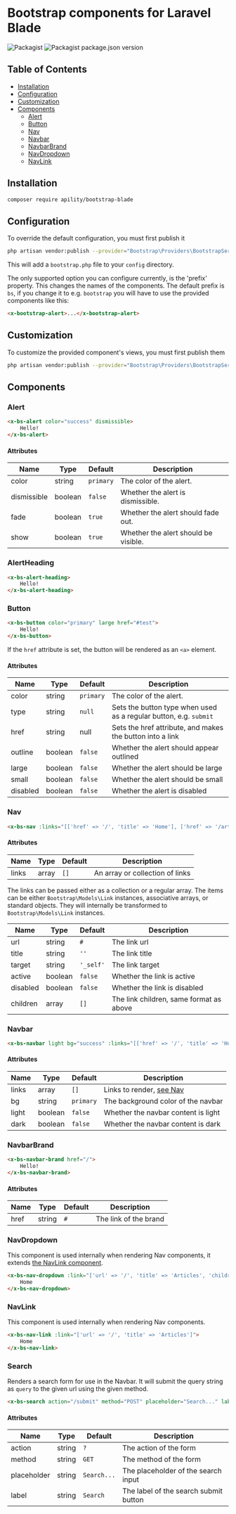 # Bootstrap components for Laravel Blade

![Packagist](https://img.shields.io/packagist/l/apility/laravel-blade)
![Packagist package.json version](https://img.shields.io/packagist/v/apility/laravel-blade)

## Table of Contents

* [Installation](#installation)
* [Configuration](#configuration)
* [Customization](#customization)
* [Components](#components)
    * [Alert](#alert)
    * [Button](#button)
    * [Nav](#nav)
    * [Navbar](#navbar)
    * [NavbarBrand](#navbar-brand)
    * [NavDropdown](#nav-dropdown)
    * [NavLink](#nav-link)

## Installation

```bash
composer require apility/bootstrap-blade
```

## Configuration

To override the default configuration, you must first publish it

```bash
php artisan vendor:publish --provider="Bootstrap\Providers\BootstrapServiceProvider" --tag="config"
```

This will add a `bootstrap.php` file to your `config` directory.

The only supported option you can configure currently, is the 'prefix' property. This changes the names of the components.
The default prefix is `bs`, if you change it to e.g. `bootstrap` you will have to use the provided components like this:
    
```html
<x-bootstrap-alert>...</x-bootstrap-alert>
```

## Customization

To customize the provided component's views, you must first publish them

```bash
php artisan vendor:publish --provider="Bootstrap\Providers\BootstrapServiceProvider" --tag="views"
```

## Components

### Alert

```html
<x-bs-alert color="success" dismissible>
    Hello!
</x-bs-alert>
```

#### Attributes

| Name | Type | Default | Description |
| --- | --- | --- | --- |
| color | string | `primary` | The color of the alert. |
| dismissible | boolean | `false` | Whether the alert is dismissible. |
| fade | boolean | `true` | Whether the alert should fade out. |
| show | boolean | `true` | Whether the alert should be visible. |

### AlertHeading
    
```html
<x-bs-alert-heading>
    Hello!
</x-bs-alert-heading>
```

### Button

```html
<x-bs-button color="primary" large href="#test">
    Hello!
</x-bs-button>
```

If the `href` attribute is set, the button will be rendered as an `<a>` element.

#### Attributes

| Name | Type | Default | Description |
| --- | --- | --- | --- |
| color | string | `primary` | The color of the alert. |
| type | string | `null` | Sets the button type when used as a regular button, e.g. `submit` |
| href | string | null | Sets the href attribute, and makes the button into a link |
| outline | boolean | `false` | Whether the alert should appear outlined |
| large | boolean | `false` | Whether the alert should be large |
| small | boolean | `false` | Whether the alert should be small |
| disabled | boolean | `false` | Whether the alert is disabled |

### Nav

```html
<x-bs-nav :links="[['href' => '/', 'title' => 'Home'], ['href' => '/articles', 'Articles']]" />
```

#### Attributes
| Name | Type | Default | Description |
| --- | --- | --- | --- |
| links | array | `[]` | An array or collection of links |

The links can be passed either as a collection or a regular array.
The items can be either `Bootstrap\Models\Link` instances, associative arrays, or standard objects. They will internally be transformed to `Bootstrap\Models\Link` instances.

| Name | Type | Default | Description |
| --- | --- | --- | --- |
| url | string | `#` | The link url |
| title | string | `''` | The link title |
| target | string | `'_self'` | The link target |
| active | boolean | `false` | Whether the link is active |
| disabled | boolean | `false` | Whether the link is disabled |
| children | array | `[]` | The link children, same format as above |

### Navbar

```html
<x-bs-navbar light bg="success" :links="[['href' => '/', 'title' => 'Home'], ['href' => '/articles', 'Articles']]" />
```

#### Attributes

| Name | Type | Default | Description |
| --- | --- | --- | --- |
| links | array | `[]` | Links to render, [see Nav](#nav) |
| bg | string | `primary` | The background color of the navbar |
| light | boolean | `false` | Whether the navbar content is light |
| dark | boolean | `false` | Whether the navbar content is dark |

### NavbarBrand
    
```html
<x-bs-navbar-brand href="/">
    Hello!
</x-bs-navbar-brand>
```

#### Attributes

| Name | Type | Default | Description |
| --- | --- | --- | --- |
| href | string | `#` | The link of the brand |

### NavDropdown

This component is used internally when rendering Nav components, it extends [the NavLink component](#navlink).

```html
<x-bs-nav-dropdown :link="['url' => '/', 'title' => 'Articles', 'children' => [['url' => '/a', 'title' => 'A']]]">
    Home
</x-bs-nav-dropdown>
```

### NavLink

This component is used internally when rendering Nav components.

```html
<x-bs-nav-link :link="['url' => '/', 'title' => 'Articles']">
    Home
</x-bs-nav-link>
```

### Search

Renders a search form for use in the Navbar. It will submit the query string as `query` to the given url using the given method.

```html
<x-bs-search action="/submit" method="POST" placeholder="Search..." label="Search"  />
```

#### Attributes

| Name | Type | Default | Description |
| --- | --- | --- | --- |
| action | string | `?` | The action of the form |
| method | string | `GET` | The method of the form |
| placeholder | string | `Search...` | The placeholder of the search input |
| label | string | `Search` | The label of the search submit button |
